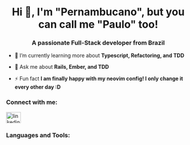 <h1 align="center">Hi 👋, I'm "Pernambucano", but you can call me "Paulo" too!</h1>
<h3 align="center">A passionate Full-Stack developer from Brazil</h3>

- 🌱 I’m currently learning more about **Typescript, Refactoring, and TDD**

- 💬 Ask me about **Rails, Ember, and TDD** 

- ⚡ Fun fact **I am finally happy with my neovim config! I only change it every other day :D**

<p align="left">
<h3 align="left">Connect with me:</h3>
<a href="https://linkedin.com/in/jphmf" target="blank"><img align="center" src="https://cdn.jsdelivr.net/npm/simple-icons@3.0.1/icons/linkedin.svg" alt="linkedin username" height="30" width="40" /></a>
</p>

<h3 align="left">Languages and Tools:</h3>
<p align="left"></p>
